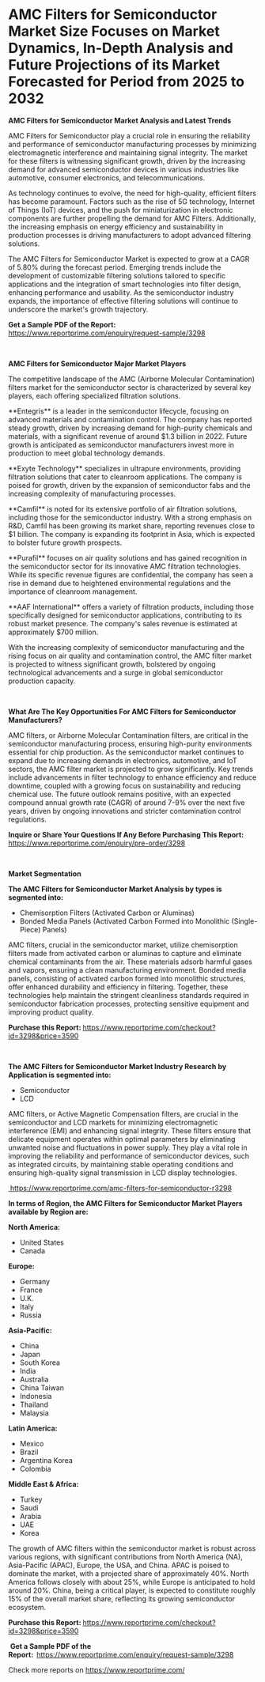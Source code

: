 <p><h1>AMC Filters for Semiconductor Market Size Focuses on Market Dynamics, In-Depth Analysis and Future Projections of its Market Forecasted for Period from 2025 to 2032</h1></p><p><strong>AMC Filters for Semiconductor Market Analysis and Latest Trends</strong></p>
<p><p>AMC Filters for Semiconductor play a crucial role in ensuring the reliability and performance of semiconductor manufacturing processes by minimizing electromagnetic interference and maintaining signal integrity. The market for these filters is witnessing significant growth, driven by the increasing demand for advanced semiconductor devices in various industries like automotive, consumer electronics, and telecommunications.</p><p>As technology continues to evolve, the need for high-quality, efficient filters has become paramount. Factors such as the rise of 5G technology, Internet of Things (IoT) devices, and the push for miniaturization in electronic components are further propelling the demand for AMC Filters. Additionally, the increasing emphasis on energy efficiency and sustainability in production processes is driving manufacturers to adopt advanced filtering solutions.</p><p>The AMC Filters for Semiconductor Market is expected to grow at a CAGR of 5.80% during the forecast period. Emerging trends include the development of customizable filtering solutions tailored to specific applications and the integration of smart technologies into filter design, enhancing performance and usability. As the semiconductor industry expands, the importance of effective filtering solutions will continue to underscore the market's growth trajectory.</p></p>
<p><strong>Get a Sample PDF of the Report:&nbsp;</strong> <a href="https://www.reportprime.com/enquiry/request-sample/3298?utm_campaign=3430&utm_medium=2&utm_source=Github&utm_content=ia&utm_term=18032025&utm_id=amc-filters-for-semiconductor">https://www.reportprime.com/enquiry/request-sample/3298</a></p>
<p>&nbsp;</p>
<p><strong>AMC Filters for Semiconductor Major Market Players</strong></p>
<p><p>The competitive landscape of the AMC (Airborne Molecular Contamination) filters market for the semiconductor sector is characterized by several key players, each offering specialized filtration solutions.</p><p>**Entegris** is a leader in the semiconductor lifecycle, focusing on advanced materials and contamination control. The company has reported steady growth, driven by increasing demand for high-purity chemicals and materials, with a significant revenue of around $1.3 billion in 2022. Future growth is anticipated as semiconductor manufacturers invest more in production to meet global technology demands.</p><p>**Exyte Technology** specializes in ultrapure environments, providing filtration solutions that cater to cleanroom applications. The company is poised for growth, driven by the expansion of semiconductor fabs and the increasing complexity of manufacturing processes.</p><p>**Camfil** is noted for its extensive portfolio of air filtration solutions, including those for the semiconductor industry. With a strong emphasis on R&D, Camfil has been growing its market share, reporting revenues close to $1 billion. The company is expanding its footprint in Asia, which is expected to bolster future growth prospects.</p><p>**Purafil** focuses on air quality solutions and has gained recognition in the semiconductor sector for its innovative AMC filtration technologies. While its specific revenue figures are confidential, the company has seen a rise in demand due to heightened environmental regulations and the importance of cleanroom management.</p><p>**AAF International** offers a variety of filtration products, including those specifically designed for semiconductor applications, contributing to its robust market presence. The company's sales revenue is estimated at approximately $700 million.</p><p>With the increasing complexity of semiconductor manufacturing and the rising focus on air quality and contamination control, the AMC filter market is projected to witness significant growth, bolstered by ongoing technological advancements and a surge in global semiconductor production capacity.</p></p>
<p>&nbsp;</p>
<p><strong>What Are The Key Opportunities For AMC Filters for Semiconductor Manufacturers?</strong></p>
<p><p>AMC filters, or Airborne Molecular Contamination filters, are critical in the semiconductor manufacturing process, ensuring high-purity environments essential for chip production. As the semiconductor market continues to expand due to increasing demands in electronics, automotive, and IoT sectors, the AMC filter market is projected to grow significantly. Key trends include advancements in filter technology to enhance efficiency and reduce downtime, coupled with a growing focus on sustainability and reducing chemical use. The future outlook remains positive, with an expected compound annual growth rate (CAGR) of around 7-9% over the next five years, driven by ongoing innovations and stricter contamination control regulations.</p></p>
<p><strong>Inquire or Share Your Questions If Any Before Purchasing This Report:</strong> <a href="https://www.reportprime.com/enquiry/pre-order/3298?utm_campaign=3430&utm_medium=2&utm_source=Github&utm_content=ia&utm_term=18032025&utm_id=amc-filters-for-semiconductor">https://www.reportprime.com/enquiry/pre-order/3298</a></p>
<p>&nbsp;</p>
<p><strong>Market Segmentation</strong></p>
<p><strong>The AMC Filters for Semiconductor Market Analysis by types is segmented into:</strong></p>
<p><ul><li>Chemisorption Filters (Activated Carbon or Aluminas)</li><li>Bonded Media Panels (Activated Carbon Formed into Monolithic (Single-Piece) Panels)</li></ul></p>
<p><p>AMC filters, crucial in the semiconductor market, utilize chemisorption filters made from activated carbon or aluminas to capture and eliminate chemical contaminants from the air. These materials adsorb harmful gases and vapors, ensuring a clean manufacturing environment. Bonded media panels, consisting of activated carbon formed into monolithic structures, offer enhanced durability and efficiency in filtering. Together, these technologies help maintain the stringent cleanliness standards required in semiconductor fabrication processes, protecting sensitive equipment and improving product quality.</p></p>
<p><strong>Purchase this Report:&nbsp;</strong><a href="https://www.reportprime.com/checkout?id=3298&price=3590&utm_campaign=3430&utm_medium=2&utm_source=Github&utm_content=ia&utm_term=18032025&utm_id=amc-filters-for-semiconductor">https://www.reportprime.com/checkout?id=3298&price=3590</a></p>
<p>&nbsp;</p>
<p><strong>The AMC Filters for Semiconductor Market Industry Research by Application is segmented into:</strong></p>
<p><ul><li>Semiconductor</li><li>LCD</li></ul></p>
<p><p>AMC filters, or Active Magnetic Compensation filters, are crucial in the semiconductor and LCD markets for minimizing electromagnetic interference (EMI) and enhancing signal integrity. These filters ensure that delicate equipment operates within optimal parameters by eliminating unwanted noise and fluctuations in power supply. They play a vital role in improving the reliability and performance of semiconductor devices, such as integrated circuits, by maintaining stable operating conditions and ensuring high-quality signal transmission in LCD display technologies.</p></p>
<p><a href="https://www.reportprime.com/amc-filters-for-semiconductor-r3298?utm_campaign=3430&utm_medium=2&utm_source=Github&utm_content=ia&utm_term=18032025&utm_id=amc-filters-for-semiconductor">&nbsp;https://www.reportprime.com/amc-filters-for-semiconductor-r3298</a></p>
<p><strong>In terms of Region, the AMC Filters for Semiconductor Market Players available by Region are:</strong></p>
<p>
    <p> <strong> North America: </strong>
        <ul>
            <li>United States</li>
            <li>Canada</li>
        </ul>
        </p> 
    <p> <strong> Europe: </strong>
        <ul>
            <li>Germany</li>
            <li>France</li>
            <li>U.K.</li>
            <li>Italy</li>
            <li>Russia</li>
        </ul>
        </p> 
    <p> <strong> Asia-Pacific: </strong>
        <ul>
            <li>China</li>
            <li>Japan</li>
            <li>South Korea</li>
            <li>India</li>
            <li>Australia</li>
            <li>China Taiwan</li>
            <li>Indonesia</li>
            <li>Thailand</li>
            <li>Malaysia</li>
        </ul>
        </p> 
    <p> <strong> Latin America: </strong>
        <ul>
            <li>Mexico</li>
            <li>Brazil</li>
            <li>Argentina Korea</li>
            <li>Colombia</li>
        </ul>
        </p> 
    <p> <strong> Middle East & Africa: </strong>
        <ul>
            <li>Turkey</li>
            <li>Saudi</li>
            <li>Arabia</li>
            <li>UAE</li>
            <li>Korea</li>
        </ul>
    </p>
    </p>
<p><p>The growth of AMC filters within the semiconductor market is robust across various regions, with significant contributions from North America (NA), Asia-Pacific (APAC), Europe, the USA, and China. APAC is poised to dominate the market, with a projected share of approximately 40%. North America follows closely with about 25%, while Europe is anticipated to hold around 20%. China, being a critical player, is expected to constitute roughly 15% of the overall market share, reflecting its growing semiconductor ecosystem.</p></p>
<p><strong>Purchase this Report: </strong><a href="https://www.reportprime.com/checkout?id=3298&price=3590&utm_campaign=3430&utm_medium=2&utm_source=Github&utm_content=ia&utm_term=18032025&utm_id=amc-filters-for-semiconductor">https://www.reportprime.com/checkout?id=3298&price=3590</a></p>
<p>&nbsp;<strong>Get a Sample PDF of the Report:&nbsp;&nbsp;</strong><a href="https://www.reportprime.com/enquiry/request-sample/3298?utm_campaign=3430&utm_medium=2&utm_source=Github&utm_content=ia&utm_term=18032025&utm_id=amc-filters-for-semiconductor">https://www.reportprime.com/enquiry/request-sample/3298</a></p>
<p><strong></strong></p>
<p>Check more reports on <a href="https://www.reportprime.com/?utm_campaign=3430&utm_medium=2&utm_source=Github&utm_content=ia&utm_term=18032025&utm_id=amc-filters-for-semiconductor">https://www.reportprime.com/</a></p>